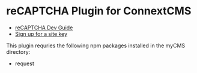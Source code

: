# reCAPTCHA Plugin for ConnextCMS

* [reCAPTCHA Dev Guide](https://developers.google.com/recaptcha/intro)
* [Sign up for a site key](http://www.google.com/recaptcha/admin)

This plugin requries the following npm packages installed in the myCMS directory:
* request